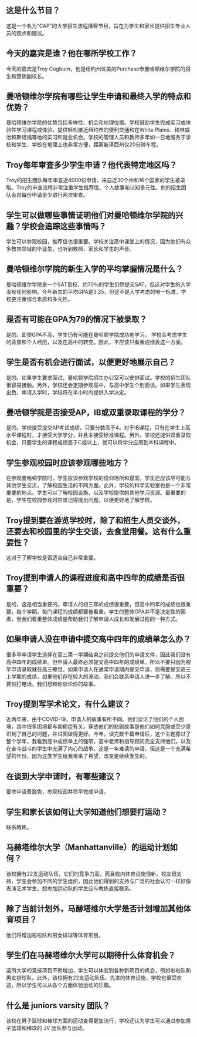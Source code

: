 
## 这是什么节目？

这是一个名为“CAP”的大学招生流程播客节目，旨在为学生和家长提供招生专业人员的观点和建议。


## 今天的嘉宾是谁？他在哪所学校工作？

今天的嘉宾是Troy Cogburn，他是纽约州优美的Purchase市曼哈顿维尔学院的招生和营销副校长。


## 曼哈顿维尔学院有哪些让学生申请和最终入学的特点和优势？

曼哈顿维尔学院的优势包括多样性、机会和地理位置。学校鼓励学生完成实习或体验性学习课程或体验，提供轻松接近纽约市的便利交通和在White Plains、格林威治和斯坦福等地的实习和就业机会。学校的管理人员和教师多年如一日地服务于学校和学生，学校在地理上也非常方便，距离新泽西州仅20分钟车程。


## Troy每年审查多少学生申请？他代表特定地区吗？

Troy的招生团队每年审查近4000份申请，来自近30个州和16个国家的学生被录取。Troy的审查流程非常注重学生推荐信、个人故事和认知多元性。他的招生团队会对每份申请至少进行两次审查。


## 学生可以做哪些事情证明他们对曼哈顿维尔学院的兴趣？学校会追踪这些事情吗？

学生可以参观校园，推荐信也很重要。学校关注高中课堂上的情况，因为他们有众多教育领域的毕业生，也听到教师、家长和学生的声音。


## 曼哈顿维尔学院的新生入学的平均掌握情况是什么？

曼哈顿维尔学院是一个SAT盲校，约70％的学生仍然提交SAT，但这对学生的入学没有任何影响。今年新生的平均GPA是3.35，但这不是入学考虑的唯一标准，学校更注重综合素质和多元性。


## 是否有可能在GPA为79的情况下被录取？ 

是的。即使GPA不高，学生仍有可能在曼哈顿学院成功地学习。 学校会考虑学生的背景和个人经历，以及在高中的转变。因此，不应该只看重成绩表这一方面。


## 学生是否有机会进行面试，以便更好地展示自己？ 

是的。如果学生要求面试，曼哈顿学院招生办公室可以安排面试。学校的招生团队很容易接触。另外，学校还会定期参观高中，与高中学生个别面谈。如果学生表现出色，申请入学时，学校将在半小时内提供入学决定。


## 曼哈顿学院是否接受AP，IB或双重录取课程的学分？ 

是的。学校接受提交AP考试成绩，只要分数高于4。对于IB课程，只有在学生上高水平课程时，才接受大学学分，并且未接受标准课程。另外，学校还提供双重录取机会，只要学生的课程成绩高于C或以上，就可以将学分应用到本科课程中。


## 学生参观校园时应该参观哪些地方？ 

在参观曼哈顿学院时，学生应该参观学校的信仰场所和寝室。学生还应该尽可能与其他学生交流，了解校园生活的不同方面。此外，学校的科学实验室也是一个非常重要的地点。学生可以了解校园设施，以及学校提供的其他学习资源。最重要的是，学生在校园参观时应该记得提出问题，以便更好地了解学校。


## Troy提到要在游览学校时，除了和招生人员交谈外，还要去和校园里的学生交谈，去食堂用餐。这有什么重要性？


这对于了解学校是否适合自己非常重要。


## Troy提到申请人的课程进度和高中四年的成绩是否很重要？


是的，这是相当重要的。申请人的初三年的成绩很重要，但高中四年的成绩也很重要，每个学期，每门课程的成绩都要被看重。学生的整体GPA并不是决定性的因素，但我们看重整体成绩是帮助我们了解申请人成长和发展过程的一种方式。


## 如果申请人没在申请中提交高中四年的成绩单怎么办？


很多早申请学生选择在高三第一学期结束之前提交他们的申请文件，因此我们没有高中四年的成绩单。但申请人最终必须提交高中四年的成绩单。所以不要只因为被早申请录取就在高三睡觉。如果申请人在通常申请期内提交申请，则需要提交高三上学期的成绩，如果他们存在较大的波动，我们会联系申请人进一步了解。所以不要怕打电话，我们想和你谈论你的故事。


## Troy提到写学术论文，有什么建议？


近两年来，由于COVID-19，申请人的故事有所不同。他们谈论了他们的个人困境，其中很多困境都与抑郁症有关。穿透他们的悲剧故事是他们如何克服或至少意识到了自己的问题，并试图做得更好。今年，读完数千篇申请后，这个主题穿过了整个学年，我看到高中成绩单上的强项，高中老师和指导顾问完全支持他们，以及在奋斗战斗的学生中充满了内心的战争。这是一年难读的申请，但这是一个充满希望的年份，因为这类学生给我带来了希望，改变是继续发生的。


## 在谈到大学申请时，有哪些建议？

要求申请费豁免，参观校园并尽早完成申请。


## 学生和家长该如何让大学知道他们想要打运动？

联系教练。


## 马赫塔维尔大学（Manhattanville）的运动计划如何？

该校拥有22支运动队伍，它们的竞争力高，而且校内体育设施很新，校友很支持，学生会参加不同的学生组织，因此他们得到的支持与广泛的社会认可一样好像表演艺术学生。想参加运动队的学生应与教练直接联系。


## 除了当前计划外，马赫塔维尔大学是否计划增加其他体育项目？

他们将增加啦啦队和男女排球等体育项目。


## 学生们在马赫塔维尔大学可以期待什么体育机会？

这所大学的竞技项目不断增加，学生可以体验到各种新项目的机会，例如啦啦队和男女排球队。此外，该校拥有22支运动队伍、先进的体育设施，学校也很受欢迎，所以学生可以从各个方面体验运动的乐趣。


## 什么是 juniors varsity 团队？

该校在男子篮球和棒球方面的运动变得更加流行，学校还认为学生可以通过参加男子篮球和棒球的 JV 团队参与运动。

